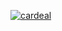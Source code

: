 [![cardeal](https://user-images.githubusercontent.com/13178261/110239671-de4cec00-7f26-11eb-85f2-f2adfaae779f.png)](https://main--6043982593060a002199607d.chromatic.com)
